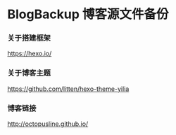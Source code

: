 BlogBackup
博客源文件备份
================

### 关于搭建框架
https://hexo.io/

### 关于博客主题
https://github.com/litten/hexo-theme-yilia

### 博客链接
http://octopusline.github.io/
